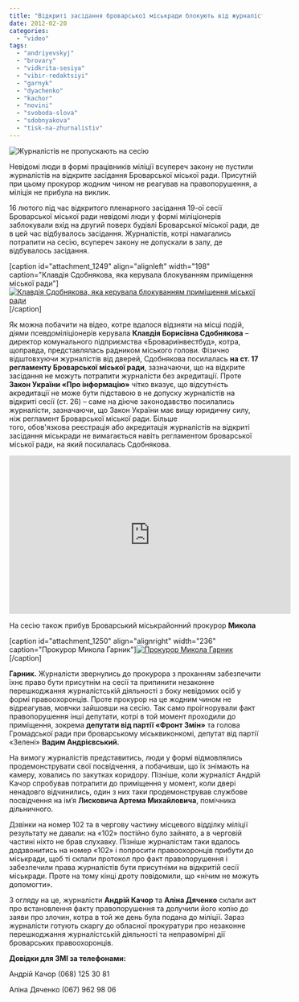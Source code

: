```yaml
---
title: "Відкриті засідання броварської міськради блокують від журналістів. Прокурор мовчить.  ВІДЕО"
date: 2012-02-20
categories: 
  - "video"
tags: 
  - "andriyevskyj"
  - "brovary"
  - "vidkrita-sesiya"
  - "vibir-redaktsiyi"
  - "garnyk"
  - "dyachenko"
  - "kachor"
  - "novini"
  - "svoboda-slova"
  - "sdobnyakova"
  - "tisk-na-zhurnalistiv"
---
```


![Журналістів не пропускають на сесію](https://mpz.brovary.org/wp-content/uploads/2012/02/title_block1.jpg "Журналістів не пропускають на сесію")

Невідомі люди в формі працівників міліції всупереч закону не пустили журналістів на відкрите засідання Броварської міської ради. Присутній при цьому прокурор жодним чином не реагував на правопорушення, а міліція не прибула на виклик. <!--more-->

16 лютого під час відкритого пленарного засідання 19-ої сесії Броварської міської ради невідомі люди у формі міліціонерів заблокували вхід на другий поверх будівлі Броварської міської ради, де в цей час відбувалось засідання. Журналістів, котрі намагались потрапити на сесію, всупереч закону не допускали в залу, де відбувалось засідання.

\[caption id="attachment\_1249" align="alignleft" width="198" caption="Клавдія Сдобнякова, яка керувала блокуванням приміщення міської ради"\][![Клавдія Сдобнякова, яка керувала блокуванням приміщення міської ради](https://mpz.brovary.org/wp-content/uploads/2012/02/sdob1.jpg "Клавдія Сдобнякова, яка керувала блокуванням приміщення міської ради")](https://mpz.brovary.org/wp-content/uploads/2012/02/sdob1.jpg)\[/caption\]

Як можна побачити на відео, котре вдалося відзняти на місці подій, діями псевдоміліціонерів керувала **Клавдія Борисівна Сдобнякова** – директор комунального підприємства «Бровариінвестбуд», котра, щоправда, представлялась радником міського голови. Фізично відштовхуючи журналістів від дверей, Сдобнякова посилалась **на ст. 17 регламенту Броварської міської ради**, зазначаючи, що на відкрите засідання не можуть потрапити журналісти без акредитації. Проте **Закон України «Про інформацію»** чітко вказує, що відсутність акредитації не може бути підставою в не допуску журналістів на відкриті сесії (ст. 26) – саме на діюче законодавство посилались журналісти, зазначаючи, що Закон України має вищу юридичну силу, ніж регламент Броварської міської ради. Більше того, обов'язкова реєстрація або акредитація журналістів на відкриті засідання міськради не вимагається навіть регламентом броварської міської ради, на який посилалась Сдобнякова.

<iframe src="http://www.youtube.com/embed/-p7IRNU_Ne4" frameborder="0" width="560" height="315"></iframe>

На сесію також прибув Броварський міськрайонний прокурор **Микола**

\[caption id="attachment\_1250" align="alignright" width="236" caption="Прокурор Микола Гарник"\][![Прокурор Микола Гарник](https://mpz.brovary.org/wp-content/uploads/2012/02/garnyk1.jpg "Прокурор Микола Гарник")](https://mpz.brovary.org/wp-content/uploads/2012/02/garnyk1.jpg)\[/caption\]

**Гарник.** Журналісти звернулись до прокурора з проханням забезпечити їхнє право бути присутнім на сесії та припинити незаконне перешкоджання журналістській діяльності з боку невідомих осіб у формі правоохоронців. Проте прокурор на це жодним чином не відреагував, мовчки зайшовши на сесію. Так само проігнорували факт правопорушення інші депутати, котрі в той момент проходили до приміщення, зокрема **депутати від партії «Фронт Змін»** та голова Громадської ради при броварському міськвиконкомі, депутат від партії «Зелені» **Вадим Андрієвський.**

На вимогу журналістів представитись, люди у формі відмовлялись продемонструвати свої посвідчення, а побачивши, що їх знімають на камеру, ховались по закутках коридору. Пізніше, коли журналіст Андрій Качор спробував потрапити до приміщення у момент, коли двері ненадовго відчинились, один з них таки продемонстрував службове посвідчення на ім’я **Лисковича Артема Михайловича**, помічника дільничного.

Дзвінки на номер 102 та в чергову частину місцевого відділку міліції результату не давали: на «102» постійно було зайнято, а в черговій частині ніхто не брав слухавку. Пізніше журналістам таки вдалось додзвонитись на номер «102» і попросити правоохоронців прибути до міськради, щоб ті склали протокол про факт правопорушення і забезпечили права журналістів бути присутніми на відкритій сесії міськради. Проте на тому кінці дроту повідомили, що «нічим не можуть допомогти».

З огляду на це, журналісти **Андрій Качор** та **Аліна Дяченко** склали акт про встановлення факту правопорушення та долучили його копію до заяви про злочин, котра в той же день була подана до міліції. Зараз журналісти готують скаргу до обласної прокуратури про незаконне перешкоджання журналістській діяльності та неправомірні дії броварських правоохоронців.

**Довідки для ЗМІ за телефонами:**

Андрій Качор (068) 125 30 81

Аліна Дяченко (067) 962 98 06
